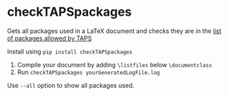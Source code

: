 # checkTAPSpackages

Gets all packages used in a LaTeX document and checks they are in the [list of packages allowed by TAPS](https://www.acm.org/publications/taps/accepted-latex-packages)

Install using ```pip install checkTAPSpackages```

1. Compile your document by adding ```\listfiles``` below ```\documentclass```
1. Run ```checkTAPSpackages yourGeneratedLogFile.log```

Use ```--all``` option to show all packages used.

